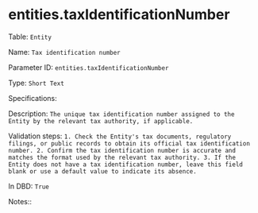 # entities.taxIdentificationNumber

Table: ```Entity```

Name: ```Tax identification number```

Parameter ID: ```entities.taxIdentificationNumber```

Type: ```Short Text```

Specifications: ``` ```

Description: ```The unique tax identification number assigned to the Entity by the relevant tax authority, if applicable.```

Validation steps: ```1. Check the Entity's tax documents, regulatory filings, or public records to obtain its official tax identification number.
2. Confirm the tax identification number is accurate and matches the format used by the relevant tax authority.
3. If the Entity does not have a tax identification number, leave this field blank or use a default value to indicate its absence.```

In DBD: ```True```

Notes:: ``` ```

